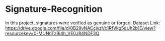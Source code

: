 # Signature-Recognition
In this project, signatures were verified as genuine or forged.
Dataset Link: https://drive.google.com/file/d/0B29vNACcjvzVc1RfVkg5dUh2b1E/view?resourcekey=0-MUNnTzBi4h_VE0J84NDF3Q
